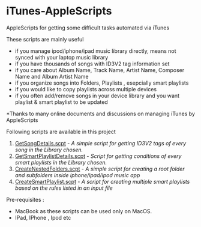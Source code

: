# iTunes-AppleScripts
AppleScripts for getting some difficult tasks automated via iTunes

These scripts are mainly useful 
- if you manage ipod/iphone/ipad music library directly, means not synced with your laptop music library
- if you have thousands of songs with ID3V2 tag information set
- if you care about Album Name, Track Name, Artist Name, Composer Name and Album Artist Name
- if you organize songs into Folders, Playlists , esepcially smart playlists
- if you would like to copy playlists across multiple devices
- if you often add/remove songs in your device library and you want playlist & smart playlist to be updated


*Thanks to many online documents and discussions on managing iTunes by AppleScripts 


Following scripts are available in this project

1. [GetSongDetails.scpt](Scripts/GetSongDetails.scpt) - _A simple script for getting ID3V2 tags of every song in the Library chosen._
2. [GetSmartPlaylistDetails.scpt](Scripts/GetSmartPlaylistDetails.scpt) - _Script for getting conditions of every smart playlists in the Library chosen._
3. [CreateNestedFolders.scpt](Scripts/CreateNestedFolders.scpt) - _A simple script for creating a root folder and subfolders inside iphone/ipad/ipod music app_
4. [CreateSmartPlaylist.scpt](Scripts/CreateSmartPlaylist.scpt) - _A script for creating multiple smart playlists based on the rules listed in an input file_


Pre-requisites : 
- MacBook as these scripts can be used only on MacOS.
- IPad, IPhone , Ipod etc 
